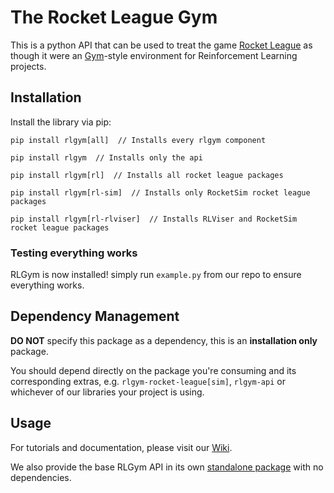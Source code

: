 # The Rocket League Gym
This is a python API that can be used to treat the game [Rocket League](https://www.rocketleague.com) as though it were an 
[Gym](https://gymnasium.farama.org/)-style environment for Reinforcement Learning projects. 


## Installation
Install the library via pip:
```
pip install rlgym[all]  // Installs every rlgym component

pip install rlgym  // Installs only the api

pip install rlgym[rl]  // Installs all rocket league packages

pip install rlgym[rl-sim]  // Installs only RocketSim rocket league packages

pip install rlgym[rl-rlviser]  // Installs RLViser and RocketSim rocket league packages
```

### Testing everything works
RLGym is now installed! simply run ```example.py``` from our repo to ensure everything works.

## Dependency Management
**DO NOT** specify this package as a dependency, this is an **installation only** package.

You should depend directly on the package you're consuming and its corresponding extras, e.g.
`rlgym-rocket-league[sim]`, `rlgym-api` or whichever of our libraries your project is using.

## Usage
For tutorials and documentation, please visit our [Wiki](https://rlgym.org/).

We also provide the base RLGym API in its own [standalone package](https://pypi.org/project/rlgym-api/) with no dependencies.
